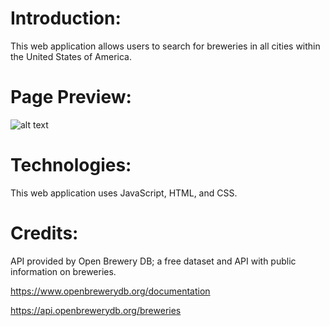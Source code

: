 # Introduction:
This web application allows users to search for breweries in all cities within the United States of America.

# Page Preview:
![alt text]("\\wsl.localhost\Ubuntu\home\amii1\Development\code\Amii-projects\phase-1-project\BeersCheers.png")

# Technologies:
This web application uses JavaScript, HTML, and CSS.

# Credits:
API provided by Open Brewery DB; a free dataset and API with public information on breweries. 

https://www.openbrewerydb.org/documentation

https://api.openbrewerydb.org/breweries
